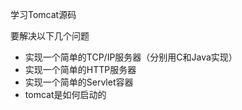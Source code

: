 学习Tomcat源码

要解决以下几个问题
* 实现一个简单的TCP/IP服务器（分别用C和Java实现）
* 实现一个简单的HTTP服务器
* 实现一个简单的Servlet容器
* tomcat是如何启动的
